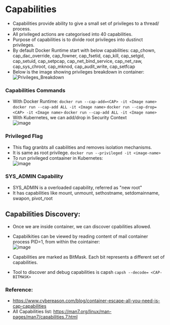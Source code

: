 # Capabilities
- Capabilities provide ability to give a small set of privileges to a thread/ process.
- All privileged actions are categorised into 40 capabilities.
- Purpose of capabilities is to divide root privileges into dustinct privileges.
- By default Docker Runtime start with below capabilities:
cap_chown, cap_dac_override, cap_fowner, cap_fsetid, cap_kill, cap_setgid, cap_setuid, cap_setpcap, cap_net_bind_service, cap_net_raw, cap_sys_chroot, cap_mknod, cap_audit_write, cap_setfcap
- Below is the image showing privileges breakdown in container:</br>
![Privileges_Breakdown](https://github.com/Vamckis/Container-Security/assets/71128825/88e85dc3-a8f8-4b2e-af35-5f7e387500fe)

### Capabilities Commands
- With Docker Runtime:
``` docker run --cap-add=<CAP> -it <Image name> ```
``` docker run --cap-add ALL -it <Image name> ```
``` docker run --cap-drop=<CAP> -it <Image name> ```
``` docker run --cap-add ALL -it <Image name> ```
- With Kubernetes, we can add/drop in Security Context</br>
![image](https://github.com/Vamckis/Container-Security/assets/71128825/3647ab8b-acc4-4307-a048-6895c8d95c42)

### Privileged Flag
- This flag granbts all caabilities and removes isolation mechanisms.
- It is same as root privilege.
``` docker run --privileged -it <image-name> ```
- To run privileged contaainer in Kubernetes: </br>
![image](https://github.com/Vamckis/Container-Security/assets/71128825/2ea0a1c5-82c2-41f3-9542-c65b39d2b5af)

### SYS_ADMIN Capability
- SYS_ADMIN is a overloaded capability, referred as "new root"
- It has capabilities like mount, unmount, sethostname, setdomainname, swapon, pivot_root

## Capabilities Discovery:
- Once we are inside container, we can discover cpabilities allowed.
- Capabilkities can be viewed by reading content of mail container process PID=1, from within the cointainer:</br>
![image](https://github.com/Vamckis/Container-Security/assets/71128825/63ea1b7c-0e92-4faf-a039-1852a543b719)

- Capabilities are marked as BitMask. Each bit represents a different set of capabilities.
- Tool to discover and debug capabilities is capsh
``` capsh --decode= <CAP-BITMASK> ```
### Reference:
- https://www.cybereason.com/blog/container-escape-all-you-need-is-cap-capabilities
- All Capabilities list: https://man7.org/linux/man-pages/man7/capabilities.7.html
